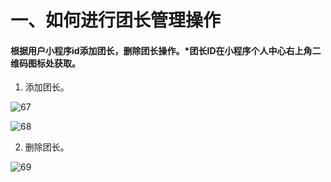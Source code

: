 # 一、如何进行团长管理操作

#### 根据用户小程序id添加团长，删除团长操作。*团长ID在小程序个人中心右上角二维码图标处获取。

1. 添加团长。

![67](http://tradeany-test.oss-cn-qingdao.aliyuncs.com/2020/10/12/MjAyMDEwMTIxMDAzNDE2Nw==.png)

![68](http://tradeany-test.oss-cn-qingdao.aliyuncs.com/2020/10/12/MjAyMDEwMTIxMDA0MTM2OA==.png)

2. 删除团长。

![69](http://tradeany-test.oss-cn-qingdao.aliyuncs.com/2020/10/12/MjAyMDEwMTIxMDA1Mjk2OQ==.png)